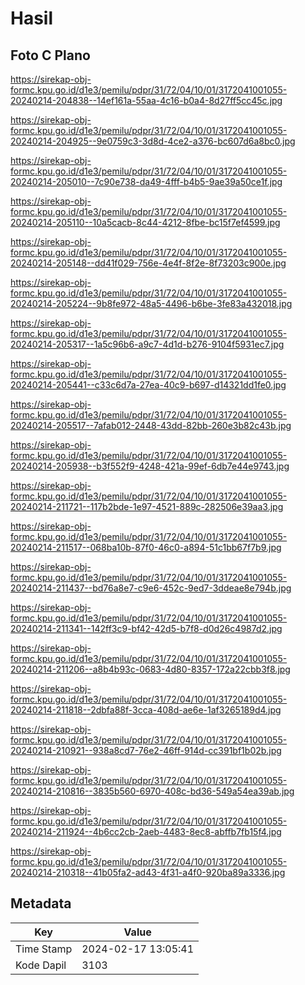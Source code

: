 # Hasil

## Foto C Plano

https://sirekap-obj-formc.kpu.go.id/d1e3/pemilu/pdpr/31/72/04/10/01/3172041001055-20240214-204838--14ef161a-55aa-4c16-b0a4-8d27ff5cc45c.jpg

https://sirekap-obj-formc.kpu.go.id/d1e3/pemilu/pdpr/31/72/04/10/01/3172041001055-20240214-204925--9e0759c3-3d8d-4ce2-a376-bc607d6a8bc0.jpg

https://sirekap-obj-formc.kpu.go.id/d1e3/pemilu/pdpr/31/72/04/10/01/3172041001055-20240214-205010--7c90e738-da49-4fff-b4b5-9ae39a50ce1f.jpg

https://sirekap-obj-formc.kpu.go.id/d1e3/pemilu/pdpr/31/72/04/10/01/3172041001055-20240214-205110--10a5cacb-8c44-4212-8fbe-bc15f7ef4599.jpg

https://sirekap-obj-formc.kpu.go.id/d1e3/pemilu/pdpr/31/72/04/10/01/3172041001055-20240214-205148--dd41f029-756e-4e4f-8f2e-8f73203c900e.jpg

https://sirekap-obj-formc.kpu.go.id/d1e3/pemilu/pdpr/31/72/04/10/01/3172041001055-20240214-205224--9b8fe972-48a5-4496-b6be-3fe83a432018.jpg

https://sirekap-obj-formc.kpu.go.id/d1e3/pemilu/pdpr/31/72/04/10/01/3172041001055-20240214-205317--1a5c96b6-a9c7-4d1d-b276-9104f5931ec7.jpg

https://sirekap-obj-formc.kpu.go.id/d1e3/pemilu/pdpr/31/72/04/10/01/3172041001055-20240214-205441--c33c6d7a-27ea-40c9-b697-d14321dd1fe0.jpg

https://sirekap-obj-formc.kpu.go.id/d1e3/pemilu/pdpr/31/72/04/10/01/3172041001055-20240214-205517--7afab012-2448-43dd-82bb-260e3b82c43b.jpg

https://sirekap-obj-formc.kpu.go.id/d1e3/pemilu/pdpr/31/72/04/10/01/3172041001055-20240214-205938--b3f552f9-4248-421a-99ef-6db7e44e9743.jpg

https://sirekap-obj-formc.kpu.go.id/d1e3/pemilu/pdpr/31/72/04/10/01/3172041001055-20240214-211721--117b2bde-1e97-4521-889c-282506e39aa3.jpg

https://sirekap-obj-formc.kpu.go.id/d1e3/pemilu/pdpr/31/72/04/10/01/3172041001055-20240214-211517--068ba10b-87f0-46c0-a894-51c1bb67f7b9.jpg

https://sirekap-obj-formc.kpu.go.id/d1e3/pemilu/pdpr/31/72/04/10/01/3172041001055-20240214-211437--bd76a8e7-c9e6-452c-9ed7-3ddeae8e794b.jpg

https://sirekap-obj-formc.kpu.go.id/d1e3/pemilu/pdpr/31/72/04/10/01/3172041001055-20240214-211341--142ff3c9-bf42-42d5-b7f8-d0d26c4987d2.jpg

https://sirekap-obj-formc.kpu.go.id/d1e3/pemilu/pdpr/31/72/04/10/01/3172041001055-20240214-211206--a8b4b93c-0683-4d80-8357-172a22cbb3f8.jpg

https://sirekap-obj-formc.kpu.go.id/d1e3/pemilu/pdpr/31/72/04/10/01/3172041001055-20240214-211818--2dbfa88f-3cca-408d-ae6e-1af3265189d4.jpg

https://sirekap-obj-formc.kpu.go.id/d1e3/pemilu/pdpr/31/72/04/10/01/3172041001055-20240214-210921--938a8cd7-76e2-46ff-914d-cc391bf1b02b.jpg

https://sirekap-obj-formc.kpu.go.id/d1e3/pemilu/pdpr/31/72/04/10/01/3172041001055-20240214-210816--3835b560-6970-408c-bd36-549a54ea39ab.jpg

https://sirekap-obj-formc.kpu.go.id/d1e3/pemilu/pdpr/31/72/04/10/01/3172041001055-20240214-211924--4b6cc2cb-2aeb-4483-8ec8-abffb7fb15f4.jpg

https://sirekap-obj-formc.kpu.go.id/d1e3/pemilu/pdpr/31/72/04/10/01/3172041001055-20240214-210318--41b05fa2-ad43-4f31-a4f0-920ba89a3336.jpg


## Metadata

| Key        | Value               |
| ---------- | ------------------- |
| Time Stamp | 2024-02-17 13:05:41 |
| Kode Dapil | 3103                |



